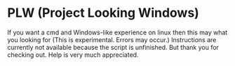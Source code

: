 # PLW (Project Looking Windows) 
If you want a cmd and Windows-like experience on linux then this may what you looking for (This is experimental. Errors may occur.) 
Instructions are currently not available because the script is unfinished.
But thank you for checking out. Help is very much appreciated.
